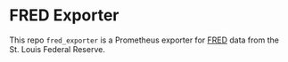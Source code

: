 # FRED Exporter
This repo `fred_exporter` is a Prometheus exporter for
[FRED](https://fred.stlouisfed.org/) data from the St. Louis Federal Reserve.
